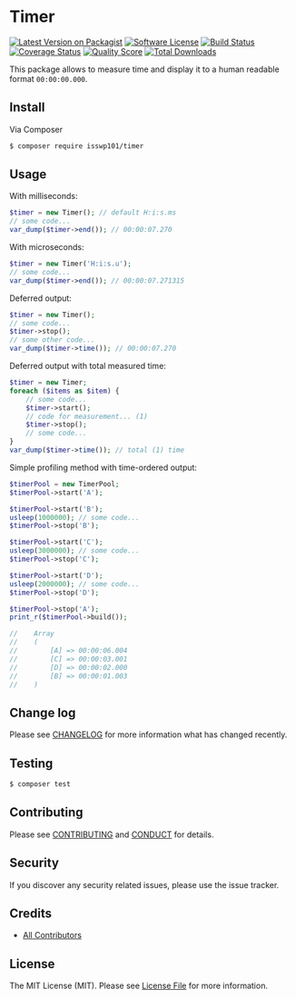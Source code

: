 # Timer

[![Latest Version on Packagist][ico-version]][link-packagist]
[![Software License][ico-license]](LICENSE.md)
[![Build Status][ico-travis]][link-travis]
[![Coverage Status][ico-scrutinizer]][link-scrutinizer]
[![Quality Score][ico-code-quality]][link-code-quality]
[![Total Downloads][ico-downloads]][link-downloads]

This package allows to measure time and display it to a human readable format `00:00:00.000`.

## Install

Via Composer

``` bash
$ composer require isswp101/timer
```

## Usage

With milliseconds:

``` php
$timer = new Timer(); // default H:i:s.ms
// some code...
var_dump($timer->end()); // 00:00:07.270
```

With microseconds:

``` php
$timer = new Timer('H:i:s.u');
// some code...
var_dump($timer->end()); // 00:00:07.271315
```

Deferred output:

``` php
$timer = new Timer();
// some code...
$timer->stop();
// some other code...
var_dump($timer->time()); // 00:00:07.270
```

Deferred output with total measured time:

``` php
$timer = new Timer;
foreach ($items as $item) {
    // some code...
    $timer->start();
    // code for measurement... (1)
    $timer->stop();
    // some code...
}
var_dump($timer->time()); // total (1) time
```

Simple profiling method with time-ordered output:

``` php
$timerPool = new TimerPool;
$timerPool->start('A');

$timerPool->start('B');
usleep(1000000); // some code...
$timerPool->stop('B');

$timerPool->start('C');
usleep(3000000); // some code...
$timerPool->stop('C');

$timerPool->start('D');
usleep(2000000); // some code...
$timerPool->stop('D');

$timerPool->stop('A');
print_r($timerPool->build());

//    Array
//    (
//        [A] => 00:00:06.004
//        [C] => 00:00:03.001
//        [D] => 00:00:02.000
//        [B] => 00:00:01.003
//    )
```

## Change log

Please see [CHANGELOG](CHANGELOG.md) for more information what has changed recently.

## Testing

``` bash
$ composer test
```

## Contributing

Please see [CONTRIBUTING](CONTRIBUTING.md) and [CONDUCT](CONDUCT.md) for details.

## Security

If you discover any security related issues, please use the issue tracker.

## Credits

- [All Contributors][link-contributors]

## License

The MIT License (MIT). Please see [License File](LICENSE.md) for more information.

[ico-version]: https://img.shields.io/packagist/v/isswp101/timer.svg?style=flat-square
[ico-license]: https://img.shields.io/badge/license-MIT-brightgreen.svg?style=flat-square
[ico-travis]: https://img.shields.io/travis/devemio/php-readable-timer/master.svg?style=flat-square
[ico-scrutinizer]: https://img.shields.io/scrutinizer/coverage/g/devemio/php-readable-timer.svg?style=flat-square
[ico-code-quality]: https://img.shields.io/scrutinizer/g/devemio/php-readable-timer.svg?style=flat-square
[ico-downloads]: https://img.shields.io/packagist/dt/isswp101/timer.svg?style=flat-square

[link-packagist]: https://packagist.org/packages/isswp101/timer
[link-travis]: https://travis-ci.org/devemio/php-readable-timer
[link-scrutinizer]: https://scrutinizer-ci.com/g/devemio/php-readable-timer/code-structure
[link-code-quality]: https://scrutinizer-ci.com/g/devemio/php-readable-timer
[link-downloads]: https://packagist.org/packages/isswp101/timer
[link-contributors]: ../../contributors
